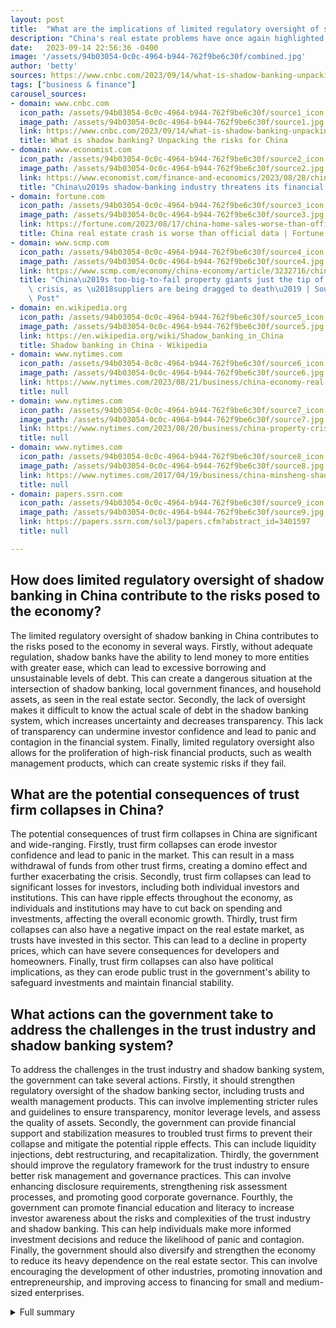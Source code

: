 ```yaml
---
layout: post
title:  "What are the implications of limited regulatory oversight of shadow banking in China for the country's economy?"
description: "China's real estate problems have once again highlighted the concerns surrounding shadow banking and its impact on the economy. With limited regulatory oversight, the risks associated with shadow banking are difficult to quantify. This article delves into the challenges faced by the real estate sector, the trust industry, and the implications for the economy as a whole."
date:   2023-09-14 22:56:36 -0400
image: '/assets/94b03054-0c0c-4964-b944-762f9be6c30f/combined.jpg'
author: 'betty'
sources: https://www.cnbc.com/2023/09/14/what-is-shadow-banking-unpacking-the-risks-for-china.html https://www.economist.com/finance-and-economics/2023/08/28/chinas-shadow-banking-industry-threatens-its-financial-system https://en.wikipedia.org/wiki/Shadow_banking_in_China https://www.nytimes.com/2023/08/21/business/china-economy-real-estate-crisis.html https://www.nytimes.com/2023/08/20/business/china-property-crisis-country-garden.html https://www.nytimes.com/2017/04/19/business/china-minsheng-shadow-banking.html https://papers.ssrn.com/sol3/papers.cfm?abstract_id=3401597 https://fortune.com/2023/08/17/china-home-sales-worse-than-official-data-real-estate-crisis/ https://www.scmp.com/economy/china-economy/article/3232716/chinas-too-big-fail-property-giants-just-tip-real-estate-crisis-suppliers-are-being-dragged-death
tags: ["business & finance"]
carousel_sources:
- domain: www.cnbc.com
  icon_path: /assets/94b03054-0c0c-4964-b944-762f9be6c30f/source1_icon.jpg
  image_path: /assets/94b03054-0c0c-4964-b944-762f9be6c30f/source1.jpg
  link: https://www.cnbc.com/2023/09/14/what-is-shadow-banking-unpacking-the-risks-for-china.html
  title: What is shadow banking? Unpacking the risks for China
- domain: www.economist.com
  icon_path: /assets/94b03054-0c0c-4964-b944-762f9be6c30f/source2_icon.jpg
  image_path: /assets/94b03054-0c0c-4964-b944-762f9be6c30f/source2.jpg
  link: https://www.economist.com/finance-and-economics/2023/08/28/chinas-shadow-banking-industry-threatens-its-financial-system
  title: "China\u2019s shadow-banking industry threatens its financial system"
- domain: fortune.com
  icon_path: /assets/94b03054-0c0c-4964-b944-762f9be6c30f/source3_icon.jpg
  image_path: /assets/94b03054-0c0c-4964-b944-762f9be6c30f/source3.jpg
  link: https://fortune.com/2023/08/17/china-home-sales-worse-than-official-data-real-estate-crisis/
  title: China real estate crash is worse than official data | Fortune
- domain: www.scmp.com
  icon_path: /assets/94b03054-0c0c-4964-b944-762f9be6c30f/source4_icon.jpg
  image_path: /assets/94b03054-0c0c-4964-b944-762f9be6c30f/source4.jpg
  link: https://www.scmp.com/economy/china-economy/article/3232716/chinas-too-big-fail-property-giants-just-tip-real-estate-crisis-suppliers-are-being-dragged-death
  title: "China\u2019s too-big-to-fail property giants just the tip of real estate\
    \ crisis, as \u2018suppliers are being dragged to death\u2019 | South China Morning\
    \ Post"
- domain: en.wikipedia.org
  icon_path: /assets/94b03054-0c0c-4964-b944-762f9be6c30f/source5_icon.jpg
  image_path: /assets/94b03054-0c0c-4964-b944-762f9be6c30f/source5.jpg
  link: https://en.wikipedia.org/wiki/Shadow_banking_in_China
  title: Shadow banking in China - Wikipedia
- domain: www.nytimes.com
  icon_path: /assets/94b03054-0c0c-4964-b944-762f9be6c30f/source6_icon.jpg
  image_path: /assets/94b03054-0c0c-4964-b944-762f9be6c30f/source6.jpg
  link: https://www.nytimes.com/2023/08/21/business/china-economy-real-estate-crisis.html
  title: null
- domain: www.nytimes.com
  icon_path: /assets/94b03054-0c0c-4964-b944-762f9be6c30f/source7_icon.jpg
  image_path: /assets/94b03054-0c0c-4964-b944-762f9be6c30f/source7.jpg
  link: https://www.nytimes.com/2023/08/20/business/china-property-crisis-country-garden.html
  title: null
- domain: www.nytimes.com
  icon_path: /assets/94b03054-0c0c-4964-b944-762f9be6c30f/source8_icon.jpg
  image_path: /assets/94b03054-0c0c-4964-b944-762f9be6c30f/source8.jpg
  link: https://www.nytimes.com/2017/04/19/business/china-minsheng-shadow-banking.html
  title: null
- domain: papers.ssrn.com
  icon_path: /assets/94b03054-0c0c-4964-b944-762f9be6c30f/source9_icon.jpg
  image_path: /assets/94b03054-0c0c-4964-b944-762f9be6c30f/source9.jpg
  link: https://papers.ssrn.com/sol3/papers.cfm?abstract_id=3401597
  title: null

---
```


## How does limited regulatory oversight of shadow banking in China contribute to the risks posed to the economy?
The limited regulatory oversight of shadow banking in China contributes to the risks posed to the economy in several ways. Firstly, without adequate regulation, shadow banks have the ability to lend money to more entities with greater ease, which can lead to excessive borrowing and unsustainable levels of debt. This can create a dangerous situation at the intersection of shadow banking, local government finances, and household assets, as seen in the real estate sector. Secondly, the lack of oversight makes it difficult to know the actual scale of debt in the shadow banking system, which increases uncertainty and decreases transparency. This lack of transparency can undermine investor confidence and lead to panic and contagion in the financial system. Finally, limited regulatory oversight also allows for the proliferation of high-risk financial products, such as wealth management products, which can create systemic risks if they fail.

## What are the potential consequences of trust firm collapses in China?
The potential consequences of trust firm collapses in China are significant and wide-ranging. Firstly, trust firm collapses can erode investor confidence and lead to panic in the market. This can result in a mass withdrawal of funds from other trust firms, creating a domino effect and further exacerbating the crisis. Secondly, trust firm collapses can lead to significant losses for investors, including both individual investors and institutions. This can have ripple effects throughout the economy, as individuals and institutions may have to cut back on spending and investments, affecting the overall economic growth. Thirdly, trust firm collapses can also have a negative impact on the real estate market, as trusts have invested in this sector. This can lead to a decline in property prices, which can have severe consequences for developers and homeowners. Finally, trust firm collapses can also have political implications, as they can erode public trust in the government's ability to safeguard investments and maintain financial stability.

## What actions can the government take to address the challenges in the trust industry and shadow banking system?
To address the challenges in the trust industry and shadow banking system, the government can take several actions. Firstly, it should strengthen regulatory oversight of the shadow banking sector, including trusts and wealth management products. This can involve implementing stricter rules and guidelines to ensure transparency, monitor leverage levels, and assess the quality of assets. Secondly, the government can provide financial support and stabilization measures to troubled trust firms to prevent their collapse and mitigate the potential ripple effects. This can include liquidity injections, debt restructuring, and recapitalization. Thirdly, the government should improve the regulatory framework for the trust industry to ensure better risk management and governance practices. This can involve enhancing disclosure requirements, strengthening risk assessment processes, and promoting good corporate governance. Fourthly, the government can promote financial education and literacy to increase investor awareness about the risks and complexities of the trust industry and shadow banking. This can help individuals make more informed investment decisions and reduce the likelihood of panic and contagion. Finally, the government should also diversify and strengthen the economy to reduce its heavy dependence on the real estate sector. This can involve encouraging the development of other industries, promoting innovation and entrepreneurship, and improving access to financing for small and medium-sized enterprises.



<details>
  <summary>Full summary</summary>
<p>China's real estate problems have once again drawn attention to the world of shadow banking and the risks it poses to the economy. Shadow banking refers to financial services offered outside the formal banking system, providing institutions with the ability to lend money to more entities with greater ease. However, limited regulatory oversight of shadow banking makes it hard to know the actual scale of debt.</p>
<p>Developers in China were able to borrow liberally from shadow banks, creating a dangerous situation at the intersection of shadow banking, local government finances, and household assets. In response to these risks, the government cracked down on developers in August 2020 by setting limits on debt levels. However, struggling real estate companies had kept some debt off the books, exacerbating the problem.</p>
<p>But the challenges facing China's trust industry go beyond the real estate sector. Shares in Xinhua Trust have been selling at rock-bottom prices, and the company went bankrupt in May. This has led to chunks of Xinhua Trust being put up for sale on Taobao at a 30% discount.</p>
<p>The trust industry in China is facing numerous challenges, including weaker economic growth and property developer defaults impacting trusts. Panicked investors fear more trust firm collapses, as the perception of state safeguarding investor's cash is gone.</p>
<p>One of China's largest trusts, Zhongrong, is at risk of a blow-up and has already missed client payments. The risk of contagion is high due to ubiquitous and opaque lending by trusts. Trusts have invested in stocks, bonds, and local government projects, and cities and provinces are struggling to repay debts.</p>
<p>Zhongzhi, the larger investment manager controlling Zhongrong, is facing a liquidity crisis and is unable to pay the owed amount to investors. Troubles at Zhongzhi are raising concerns among investors, and the poor performance of the Chinese stock market is attributed to Zhongrong's troubles.</p>
<p>Shadow banking in China has been under scrutiny since 2017, with sharp restrictions on leverage at property developers leading to trust defaults. Wealthy investors are likely to bear the pain in the short term.</p>
<p>To address these challenges, the government is setting up a task force to examine problems at Zhongzhi. However, the impact of the debt crisis is already being felt, with tremors in China's real estate market and major developers facing huge losses. This threatens the jobs and savings of millions of households, as China's economy is heavily dependent on the real estate sector.</p>
<p>In addition to the challenges in the trust industry, wealth management products in China also pose risks. These products offer high returns but also high risk, and many of them focus on industries facing overcapacity problems. If these investments fail, it could create a major shock to the Chinese economy.</p>
<p>The rise of shadow banking in China has led to financial fragility, as seen in the fiscal stimulus following the global financial crisis. The removal of the Reserve Ratio requirement allowed banks to loan out more capital through conventional avenues and decrease reliance on shadow banking.</p>
<p>However, the accuracy of China's housing market data is also questionable, with concerns about the availability of timely economic data and the methodology used for calculating home-price indexes. This hinders the determination of the right policy to stabilize the market.</p>
<p>Overall, the challenges in China's shadow banking system and the trust industry have far-reaching implications for the economy. Immediate action is needed to prevent further contagion fears and ensure the stability of the financial system. Policy support should focus on ensuring developers' cash flow, relaxing administrative interventions, and lowering home-buying costs.</p>
</details>
